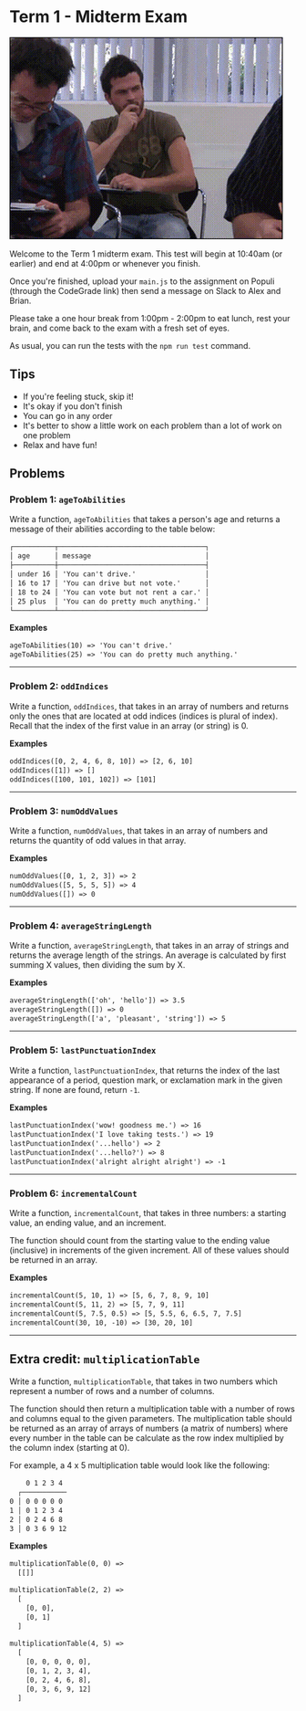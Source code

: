 # Term 1 - Midterm Exam

<img src='./motivation.gif' />

Welcome to the Term 1 midterm exam. This test will begin at 10:40am (or earlier) and end at 4:00pm or whenever you finish.

Once you're finished, upload your `main.js` to the assignment on Populi (through the CodeGrade link) then send a message on Slack to Alex and Brian.

Please take a one hour break from 1:00pm - 2:00pm to eat lunch, rest your brain, and come back to the exam with a fresh set of eyes. 

As usual, you can run the tests with the `npm run test` command.

## Tips

* If you're feeling stuck, skip it!
* It's okay if you don't finish
* You can go in any order
* It's better to show a little work on each problem than a lot of work on one problem
* Relax and have fun!

## Problems

### Problem 1: `ageToAbilities`

Write a function, `ageToAbilities` that takes a person's age and returns a message of their abilities according to the table below:

```
┌──────────┬────────────────────────────────────┐
│ age      │ message                            │
├──────────┼────────────────────────────────────┤
│ under 16 │ 'You can't drive.'                 │
│ 16 to 17 │ 'You can drive but not vote.'      │
│ 18 to 24 │ 'You can vote but not rent a car.' │
│ 25 plus  │ 'You can do pretty much anything.' │
└──────────┴────────────────────────────────────┘
```

**Examples**
```
ageToAbilities(10) => 'You can't drive.'
ageToAbilities(25) => 'You can do pretty much anything.'
```

---

### Problem 2: `oddIndices`

Write a function, `oddIndices`, that takes in an array of numbers and returns only the ones that are located at odd indices (indices is plural of index). Recall that the index of the first value in an array (or string) is 0.

**Examples**
```
oddIndices([0, 2, 4, 6, 8, 10]) => [2, 6, 10]
oddIndices([1]) => []
oddIndices([100, 101, 102]) => [101]
```

---

### Problem 3: `numOddValues`

Write a function, `numOddValues`, that takes in an array of numbers and returns the quantity of odd values in that array.

**Examples**
```
numOddValues([0, 1, 2, 3]) => 2
numOddValues([5, 5, 5, 5]) => 4
numOddValues([]) => 0
```

---

### Problem 4: `averageStringLength`

Write a function, `averageStringLength`, that takes in an array of strings and returns the average length of the strings. An average is calculated by first summing X values, then dividing the sum by X.

**Examples**
```
averageStringLength(['oh', 'hello']) => 3.5
averageStringLength([]) => 0
averageStringLength(['a', 'pleasant', 'string']) => 5
```

---

### Problem 5: `lastPunctuationIndex`

Write a function, `lastPunctuationIndex`, that returns the index of the last appearance of a period, question mark, or exclamation mark in the given string. If none are found, return `-1`.

**Examples**
```
lastPunctuationIndex('wow! goodness me.') => 16
lastPunctuationIndex('I love taking tests.') => 19
lastPunctuationIndex('...hello') => 2
lastPunctuationIndex('...hello?') => 8
lastPunctuationIndex('alright alright alright') => -1
```

---

### Problem 6: `incrementalCount`

Write a function, `incrementalCount`, that takes in three numbers: a starting value,
an ending value, and an increment.

The function should count from the starting value to the ending value (inclusive) in increments
of the given increment. All of these values should be returned in an array.

**Examples**

```
incrementalCount(5, 10, 1) => [5, 6, 7, 8, 9, 10]
incrementalCount(5, 11, 2) => [5, 7, 9, 11]
incrementalCount(5, 7.5, 0.5) => [5, 5.5, 6, 6.5, 7, 7.5]
incrementalCount(30, 10, -10) => [30, 20, 10]
```

---

## Extra credit: `multiplicationTable`

Write a function, `multiplicationTable`, that takes in two numbers which represent a number of rows and a number of columns.

The function should then return a multiplication table with a number of rows and columns equal to the given parameters. The multiplication table should be returned as an array of arrays of numbers (a matrix of numbers) where every number in the table can be calculate as the row index multiplied by the column index (starting at 0).

For example, a 4 x 5 multiplication table would look like the following:
```
    0 1 2 3 4
  ┌───────────
0 │ 0 0 0 0 0
1 │ 0 1 2 3 4
2 │ 0 2 4 6 8
3 │ 0 3 6 9 12
```

**Examples**

```
multiplicationTable(0, 0) =>
  [[]]
```

```
multiplicationTable(2, 2) =>
  [
    [0, 0],
    [0, 1]
  ]
```

```
multiplicationTable(4, 5) =>
  [
    [0, 0, 0, 0, 0],
    [0, 1, 2, 3, 4],
    [0, 2, 4, 6, 8],
    [0, 3, 6, 9, 12]
  ]
```